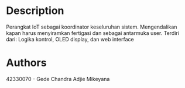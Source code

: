 # Description
Perangkat IoT sebagai koordinator keseluruhan sistem. Mengendalikan kapan harus menyiramkan fertigasi dan sebagai antarmuka user. Terdiri dari:
Logika kontrol, OLED display, dan web interface

# Authors
42330070 - Gede Chandra Adjie Mikeyana
